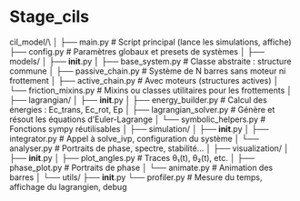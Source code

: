 # Stage_cils

cil_model/\\
│
├── main.py                            # Script principal (lance les simulations, affiche)
├── config.py                          # Paramètres globaux et presets de systèmes
│
├── models/
│   ├── __init__.py
│   ├── base_system.py                 # Classe abstraite : structure commune
│   ├── passive_chain.py              # Système de N barres sans moteur ni frottement
│   ├── active_chain.py               # Avec moteurs (structures actives)
│   └── friction_mixins.py            # Mixins ou classes utilitaires pour les frottements
│
├── lagrangian/
│   ├── __init__.py
│   ├── energy_builder.py             # Calcul des énergies : Ec_trans, Ec_rot, Ep
│   ├── lagrangian_solver.py          # Génère et résout les équations d’Euler-Lagrange
│   └── symbolic_helpers.py           # Fonctions sympy réutilisables
│
├── simulation/
│   ├── __init__.py
│   ├── integrator.py                 # Appel à solve_ivp, configuration du système
│   └── analyser.py                   # Portraits de phase, spectre, stabilité...
│
├── visualization/
│   ├── __init__.py
│   ├── plot_angles.py                # Traces θ₁(t), θ₂(t), etc.
│   ├── phase_plot.py                 # Portraits de phase
│   └── animate.py                    # Animation des barres
│
└── utils/
    ├── __init__.py
    └── profiler.py                   # Mesure du temps, affichage du lagrangien, debug
